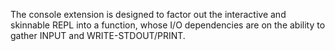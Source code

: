 The console extension is designed to factor out the interactive and
skinnable REPL into a function, whose I/O dependencies are on the
ability to gather INPUT and WRITE-STDOUT/PRINT. 

